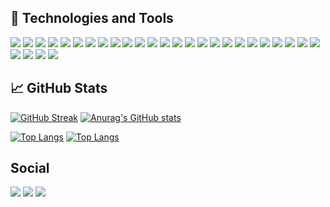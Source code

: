 ## 🔧 Technologies and Tools

![](https://img.shields.io/badge/OS-Linux-informational?style=for-the-badge&logo=linux&logoColor=white&color=7EC8E3)
![](https://img.shields.io/badge/OS-Ubuntu-informational?style=for-the-badge&logo=ubuntu&logoColor=white&color=7EC8E3)
![](https://img.shields.io/badge/Editor-Visual_Studio_Code-informational?style=for-the-badge&logo=visual-studio-code&logoColor=white&color=7EC8E3)
![](https://img.shields.io/badge/Code-C-informational?style=for-the-badge&logo=c&logoColor=white&color=7EC8E3)
![](https://img.shields.io/badge/Code-C++-informational?style=for-the-badge&logo=c%2B%2B&logoColor=white&color=7EC8E3)
![](https://img.shields.io/badge/Code-Python-informational?style=for-the-badge&logo=python&logoColor=white&color=7EC8E3)
![](https://img.shields.io/badge/Code-R-informational?style=for-the-badge&logo=R&logoColor=white&color=7EC8E3)
![](https://img.shields.io/badge/Code-JavaScript-informational?style=for-the-badge&logo=javascript&logoColor=white&color=7EC8E3)
![](https://img.shields.io/badge/Code-HTML5-informational?style=for-the-badge&logo=html5&logoColor=white&color=7EC8E3)
![](https://img.shields.io/badge/Code-CSS3-informational?style=for-the-badge&logo=css3&logoColor=white&color=7EC8E3)
![](https://img.shields.io/badge/Code-JavaScript-informational?style=for-the-badge&logo=javascript&logoColor=white&color=7EC8E3)
![](https://img.shields.io/badge/Code-Django-informational?style=for-the-badge&logo=django&logoColor=white&color=7EC8E3)
![](https://img.shields.io/badge/Code-React-informational?style=for-the-badge&logo=react&logoColor=white&color=7EC8E3)
![](https://img.shields.io/badge/Code-Material_UI-informational?style=for-the-badge&logo=material-ui&logoColor=white&color=7EC8E3)
![](https://img.shields.io/badge/ML-Tensorflow-informational?style=for-the-badge&logo=tensorflow&logoColor=white&color=7EC8E3)
![](https://img.shields.io/badge/ML-Keras-informational?style=for-the-badge&logo=keras&logoColor=white&color=7EC8E3)
![](https://img.shields.io/badge/ML-Pandas-informational?style=for-the-badge&logo=pandas&logoColor=white&color=7EC8E3)
![](https://img.shields.io/badge/ML-conda-informational?style=for-the-badge&logo=conda&logoColor=white&color=7EC8E3)
![](https://img.shields.io/badge/Databases-SQLite-informational?style=for-the-badge&logo=sqlite&logoColor=white&color=7EC8E3)
![](https://img.shields.io/badge/Databases-PostgreSQL-informational?style=for-the-badge&logo=postgresql&logoColor=white&color=7EC8E3)
![](https://img.shields.io/badge/Databases-MySQL-00000F?style=for-the-badge&logo=mysql&logoColor=white&color=7EC8E3)
![](https://img.shields.io/badge/Shell-Bash-informational?style=for-the-badge&logo=gnu-bash&logoColor=white&color=7EC8E3)
![](https://img.shields.io/badge/Tools-LaTeX-informational?style=for-the-badge&logo=latex&logoColor=white&color=7EC8E3)
![](https://img.shields.io/badge/Tools-Docker-informational?style=for-the-badge&logo=docker&logoColor=white&color=7EC8E3)
![](https://img.shields.io/badge/Tools-Jupyter-informational?style=for-the-badge&logo=Jupyter&logoColor=white&color=7EC8E3)
![](https://img.shields.io/badge/Tools-Google_Colab-informational?style=for-the-badge&logo=googlecolab&logoColor=white&color=7EC8E3)
![](https://img.shields.io/badge/Cloud-Heroku-430098?style=for-the-badge&logo=heroku&logoColor=white&color=7EC8E3)
![](https://img.shields.io/badge/Cloud-Google_Cloud-4285F4?style=for-the-badge&logo=google-cloud&logoColor=white&color=7EC8E3)
![](https://img.shields.io/badge/Cloud-Amazon_AWS-232F3E?style=for-the-badge&logo=amazon-aws&logoColor=white&color=7EC8E3)


## &#x1f4c8; GitHub Stats

[![GitHub Streak](https://streak-stats.demolab.com/?user=spacemc2)](https://git.io/streak-stats)
[![Anurag's GitHub stats](https://github-readme-stats.vercel.app/api?username=spacemc2)](https://github.com/anuraghazra/github-readme-stats)

[![Top Langs](https://github-readme-stats.vercel.app/api/top-langs/?username=spacemc2&hide=javascript,html)](https://github.com/anuraghazra/github-readme-stats)
[![Top Langs](https://github-readme-stats.vercel.app/api/top-langs/?username=spacemc2&hide=html)](https://github.com/anuraghazra/github-readme-stats)


## Social

![](https://img.shields.io/badge/LinkedIn-mtacosta-%12ed36.svg?style=for-the-badge&logo=linkedin&logoColor=white)
![](https://img.shields.io/badge/Kaggle-migueltorresacosta-%12ed36.svg?style=for-the-badge&logo=kaggle&logoColor=white)
![](https://img.shields.io/badge/Tableau-miguel4416-%12ed36.svg?style=for-the-badge&logo=tableau&logoColor=white)


